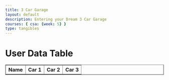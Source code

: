 ```yaml
---
title: 3 Car Garage
layout: default
description: Entering your Dream 3 Car Garage
courses: { csa: {week: 5} }
type: tangibles
---
```

<html>
<head>
    <title>User Data Table</title>
</head>
<body>
    <h1>User Data Table</h1>
    <table id="userDataTable" border="1">
        <tr>
            <th>Name</th>
            <th>Car 1</th>
            <th>Car 2</th>
            <th>Car 3</th>
        </tr>
    </table>
    <script>
        // Function to read and populate the table from the CSV file
        function populateTable() {
            fetch('https://raw.githubusercontent.com/EdwinKuttappi/CSABlog/main/_posts_/files/cargarage.csv')
                .then(response => response.text())
                .then(data => {
                    const rows = data.split('\n');
                    const table = document.getElementById('userDataTable');
                    //
                    for (let i = 1; i < rows.length; i++) {
                        const cells = rows[i].split(',');
                        if (cells.length === 4) {
                            const row = table.insertRow();
                            for (let j = 0; j < cells.length; j++) {
                                const cell = row.insertCell(j);
                                cell.innerHTML = cells[j];
                            }
                        }
                    }
                })
                .catch(error => console.error('Error:', error));
        }
        // Call the populateTable function when the page loads
        window.onload = populateTable;
    </script>
</body>
</html>
